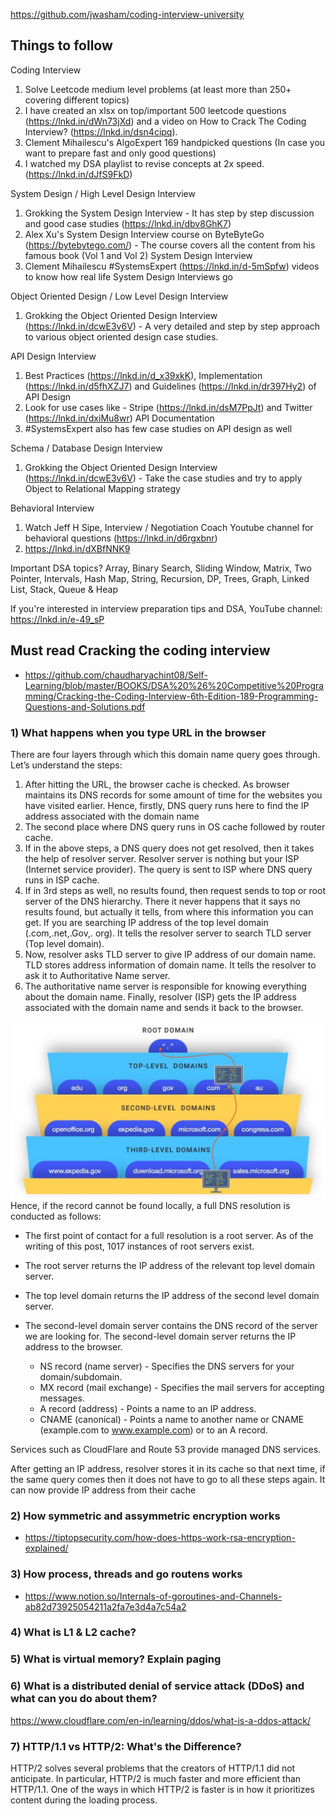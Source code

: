 https://github.com/jwasham/coding-interview-university

## Things to follow

Coding Interview
1. Solve Leetcode medium level problems (at least more than 250+ covering different topics)
2. I have created an xlsx on top/important 500 leetcode questions (https://lnkd.in/dWn73jXd) and a video on How to Crack The Coding Interview? (https://lnkd.in/dsn4cipq). 
3. Clement Mihailescu's AlgoExpert 169 handpicked questions (In case you want to prepare fast and only good questions)
4. I watched my DSA playlist to revise concepts at 2x speed. (https://lnkd.in/dJfS9FkD)

System Design / High Level Design Interview
1. Grokking the System Design Interview - It has step by step discussion and good case studies (https://lnkd.in/dbv8GhK7)
2. Alex Xu's System Design Interview course on ByteByteGo (https://bytebytego.com/) - The course covers all the content from his famous book (Vol 1 and Vol 2) System Design Interview
3. Clement Mihailescu #SystemsExpert (https://lnkd.in/d-5mSpfw) videos to know how real life System Design Interviews go 

Object Oriented Design / Low Level Design Interview
1. Grokking the Object Oriented Design Interview (https://lnkd.in/dcwE3v6V) - A very detailed and step by step approach to various object oriented design case studies. 

API Design Interview
1. Best Practices (https://lnkd.in/d_x39xkK), Implementation (https://lnkd.in/d5fhXZJ7) and Guidelines (https://lnkd.in/dr397Hy2) of API Design
2. Look for use cases like - Stripe (https://lnkd.in/dsM7PpJt) and Twitter (https://lnkd.in/dxiMu8wr) API Documentation
3. #SystemsExpert also has few case studies on API design as well

Schema / Database Design Interview
1. Grokking the Object Oriented Design Interview (https://lnkd.in/dcwE3v6V) - Take the case studies and try to apply Object to Relational Mapping strategy

Behavioral Interview
1. Watch Jeff H Sipe, Interview / Negotiation Coach Youtube channel for behavioral questions (https://lnkd.in/d6rgxbnr)
2. https://lnkd.in/dXBfNNK9

Important DSA topics?
Array, Binary Search, Sliding Window, Matrix, Two Pointer, Intervals, Hash Map, String, Recursion, DP, Trees, Graph, Linked List, Stack, Queue & Heap

If you're interested in interview preparation tips and DSA, YouTube channel:
https://lnkd.in/e-49_sP


## Must read Cracking the coding interview
- https://github.com/chaudharyachint08/Self-Learning/blob/master/BOOKS/DSA%20%26%20Competitive%20Programming/Cracking-the-Coding-Interview-6th-Edition-189-Programming-Questions-and-Solutions.pdf

### 1) What happens when you type URL in the browser
There are four layers through which this domain name query goes through. Let’s understand the steps: 
1) After hitting the URL, the browser cache is checked. As browser maintains its DNS records for some amount of time for the websites you have visited earlier. Hence, firstly, DNS query runs here to find the IP address associated with the domain name
2) The second place where DNS query runs in OS cache followed by router cache.
3) If in the above steps, a DNS query does not get resolved, then it takes the help of resolver server. Resolver server is nothing but your ISP (Internet service provider). The query is sent to ISP where DNS query runs in ISP cache.
4) If in 3rd steps as well, no results found, then request sends to top or root server of the DNS hierarchy. There it never happens that it says no results found, but actually it tells, from where this information you can get. If you are searching IP address of the top level domain (.com,.net,.Gov,. org). It tells the resolver server to search TLD server (Top level domain).
5) Now, resolver asks TLD server to give IP address of our domain name. TLD stores address information of domain name. It tells the resolver to ask it to Authoritative Name server.
6) The authoritative name server is responsible for knowing everything about the domain name. Finally, resolver (ISP) gets the IP address associated with the domain name and sends it back to the browser.

![Input Image](./dns.webp)
Hence, if the record cannot be found locally, a full DNS resolution is conducted as follows:

- The first point of contact for a full resolution is a root server. As of the writing of this post, 1017 instances of root servers exist.

- The root server returns the IP address of the relevant top level domain server.

- The top level domain returns the IP address of the second level domain server.

- The second-level domain server contains the DNS record of the server we are looking for. The second-level domain server returns the IP address to the browser.


    - NS record (name server) - Specifies the DNS servers for your domain/subdomain.
    - MX record (mail exchange) - Specifies the mail servers for accepting messages.
    - A record (address) - Points a name to an IP address.
    - CNAME (canonical) - Points a name to another name or CNAME (example.com to www.example.com) or to an A record.

Services such as CloudFlare and Route 53 provide managed DNS services.

After getting an IP address, resolver stores it in its cache so that next time, if the same query comes then it does not have to go to all these steps again. It can now provide IP address from their cache


### 2) How symmetric and assymmetric encryption works
- https://tiptopsecurity.com/how-does-https-work-rsa-encryption-explained/

### 3) How process, threads and go routens works
- https://www.notion.so/Internals-of-goroutines-and-Channels-ab82d73925054211a2fa7e3d4a7c54a2

### 4) What is L1 & L2 cache?

### 5) What is virtual memory? Explain paging

### 6) What is a distributed denial of service attack (DDoS) and what can you do about them?
https://www.cloudflare.com/en-in/learning/ddos/what-is-a-ddos-attack/

### 7) HTTP/1.1 vs HTTP/2: What's the Difference?
HTTP/2 solves several problems that the creators of HTTP/1.1 did not anticipate. In particular, HTTP/2 is much faster and more efficient than HTTP/1.1. One of the ways in which HTTP/2 is faster is in how it prioritizes content during the loading process.

